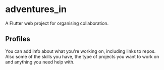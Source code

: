 # adventures_in

A Flutter web project for organising collaboration.

## Profiles 

You can add info about what you're working on, including links to repos. Also some of the skills you have, the type of projects you want to work on and anything you need help with.

